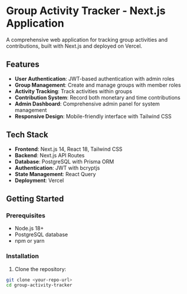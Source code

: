 # Group Activity Tracker - Next.js Application

A comprehensive web application for tracking group activities and contributions, built with Next.js and deployed on Vercel.

## Features

- **User Authentication**: JWT-based authentication with admin roles
- **Group Management**: Create and manage groups with member roles
- **Activity Tracking**: Track activities within groups
- **Contribution System**: Record both monetary and time contributions
- **Admin Dashboard**: Comprehensive admin panel for system management
- **Responsive Design**: Mobile-friendly interface with Tailwind CSS

## Tech Stack

- **Frontend**: Next.js 14, React 18, Tailwind CSS
- **Backend**: Next.js API Routes
- **Database**: PostgreSQL with Prisma ORM
- **Authentication**: JWT with bcryptjs
- **State Management**: React Query
- **Deployment**: Vercel

## Getting Started

### Prerequisites

- Node.js 18+ 
- PostgreSQL database
- npm or yarn

### Installation

1. Clone the repository:
```bash
git clone <your-repo-url>
cd group-activity-tracker